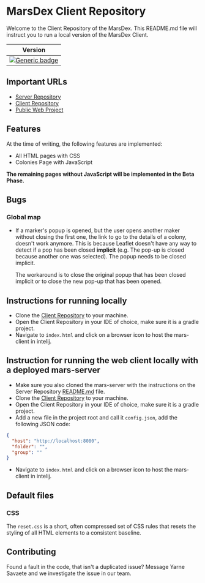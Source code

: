 # MarsDex Client Repository
Welcome to the Client Repository of the MarsDex. This README.md file will instruct you to run a local version of the MarsDex Client.

|Version|
|---|
|[![Generic badge](https://img.shields.io/badge/Version-Live-blue.svg)](https://shields.io/)|

## Important URLs

* [Server Repository](https://git.ti.howest.be/TI/2020-2021/s3/project-ii/projects/groep-23/server)
* [Client Repository](https://git.ti.howest.be/TI/2020-2021/s3/project-ii/projects/groep-23/client)
* [Public Web Project](https://project-ii.ti.howest.be/mars-23/)

## Features
At the time of writing, the following features are implemented:
* All HTML pages with CSS
* Colonies Page with JavaScript

**The remaining pages without JavaScript will be implemented in the Beta Phase.**

## Bugs
### Global map
- If a marker's popup is opened, but the user opens another maker without closing the first one, the link to go to the details of a colony, doesn't work anymore.
    This is because Leaflet doesn't have any way to detect if a pop has been closed **implicit** (e.g. The pop-up is closed because another one was selected). The popup needs to be closed implicit.
  
  The workaround is to close the original popup that has been closed implicit or to close the new pop-up that has been opened. 

## Instructions for running locally
* Clone the [Client Repository](https://git.ti.howest.be/TI/2020-2021/s3/project-ii/projects/groep-23/client) to your machine.
* Open the Client Repository in your IDE of choice, make sure it is a gradle project.
* Navigate to `index.html` and click on a browser icon to host the mars-client in intelij.

## Instruction for running the web client locally with a deployed mars-server
* Make sure you also cloned the mars-server with the instructions on the Server Repository [README.md](https://git.ti.howest.be/TI/2020-2021/s3/project-ii/projects/groep-23/server/-/blob/master/README.md) file.
* Clone the [Client Repository](https://git.ti.howest.be/TI/2020-2021/s3/project-ii/projects/groep-23/client) to your machine.
* Open the Client Repository in your IDE of choice, make sure it is a gradle project.
* Add a new file in the project root and call it `config.json`, add the following JSON code:
```json
{
  "host": "http://localhost:8080",
  "folder": "",
  "group": ""
}
```
* Navigate to `index.html` and click on a browser icon to host the mars-client in intelij.

## Default files

### CSS 
The `reset.css` is a short, often compressed set of CSS rules that resets the styling of all HTML elements to a consistent baseline.


## Contributing
Found a fault in the code, that isn't a duplicated issue? Message Yarne Savaete and we investigate the issue in our team.
